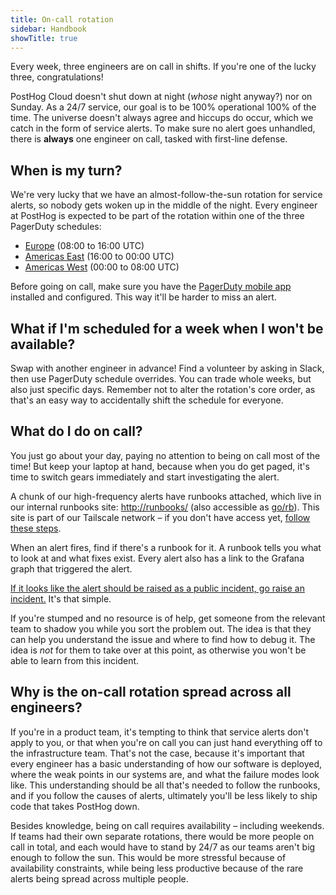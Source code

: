 ```yaml
---
title: On-call rotation
sidebar: Handbook
showTitle: true
---
```


Every week, three engineers are on call in shifts. If you're one of the lucky three, congratulations!

PostHog Cloud doesn't shut down at night (_whose_ night anyway?) nor on Sunday. As a 24/7 service, our goal is to be 100% operational 100% of the time. The universe doesn't always agree and hiccups do occur, which we catch in the form of service alerts. To make sure no alert goes unhandled, there is **always** one engineer on call, tasked with first-line defense.

## When is my turn?

We're very lucky that we have an almost-follow-the-sun rotation for service alerts, so nobody gets woken up in the middle of the night. Every engineer at PostHog is expected to be part of the rotation within one of the three PagerDuty schedules:

- [Europe](https://posthog.pagerduty.com/schedules#PF7ZGBT) (08:00 to 16:00 UTC)
- [Americas East](https://posthog.pagerduty.com/schedules#PW1E9Y4) (16:00 to 00:00 UTC)
- [Americas West](https://posthog.pagerduty.com/schedules#P3J10CZ) (00:00 to 08:00 UTC)

Before going on call, make sure you have the [PagerDuty mobile app](https://support.pagerduty.com/docs/mobile-app) installed and configured. This way it'll be harder to miss an alert.

## What if I'm scheduled for a week when I won't be available?

Swap with another engineer in advance! Find a volunteer by asking in Slack, then use PagerDuty schedule overrides. You can trade whole weeks, but also just specific days. Remember not to alter the rotation's core order, as that's an easy way to accidentally shift the schedule for everyone.

## What do I do on call?

You just go about your day, paying no attention to being on call most of the time! But keep your laptop at hand, because when you do get paged, it's time to switch gears immediately and start investigating the alert.

A chunk of our high-frequency alerts have runbooks attached, which live in our internal runbooks site: [http://runbooks/](http://runbooks/) (also accessible as [go/rb](http://go/rb/)). This site is part of our Tailscale network – if you don't have access yet, [follow these steps](https://github.com/PostHog/runbooks/blob/main/docs/vpn.md#tailscale).

When an alert fires, find if there's a runbook for it. A runbook tells you what to look at and what fixes exist. Every alert also has a link to the Grafana graph that triggered the alert.

[If it looks like the alert should be raised as a public incident, go raise an incident.](https://posthog.com/handbook/engineering/incidents) It's that simple.

If you're stumped and no resource is of help, get someone from the relevant team to shadow you while you sort the problem out. The idea is that they can help you understand the issue and where to find how to debug it. The idea is _not_ for them to take over at this point, as otherwise you won't be able to learn from this incident.

## Why is the on-call rotation spread across all engineers?

If you're in a product team, it's tempting to think that service alerts don't apply to you, or that when you're on call you can just hand everything off to the infrastructure team. That's not the case, because it's important that every engineer has a basic understanding of how our software is deployed, where the weak points in our systems are, and what the failure modes look like. This understanding should be all that's needed to follow the runbooks, and if you follow the causes of alerts, ultimately you'll be less likely to ship code that takes PostHog down.

Besides knowledge, being on call requires availability – including weekends. If teams had their own separate rotations, there would be more people on call in total, and each would have to stand by 24/7 as our teams aren't big enough to follow the sun. This would be more stressful because of availability constraints, while being less productive because of the rare alerts being spread across multiple people.
